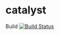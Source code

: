 # catalyst

Build [![Build Status](https://circleci.com/gh/shuklaabhi/catalyst/tree/master.svg?style=svg)](https://circleci.com/gh/shuklaabhi/catalyst/tree/master)

